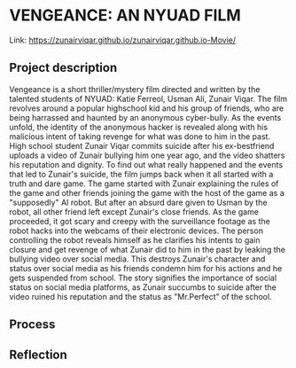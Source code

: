 # VENGEANCE: AN NYUAD FILM
Link: https://zunairviqar.github.io/zunairviqar.github.io-Movie/


## Project description

Vengeance is a short thriller/mystery film directed and written by the talented students of NYUAD: Katie Ferreol, Usman Ali, Zunair Viqar. The film revolves around a popular highschool kid and his group of friends, who are being harrassed and haunted by an anonymous cyber-bully. As the events unfold, the identity of the anonymous hacker is revealed along with his malicious intent of taking revenge for what was done to him in the past.
High school student Zunair Viqar commits suicide after his ex-bestfriend uploads a video of Zunair bullying him one year ago, and the video shatters his reputation and dignity. To find out what really happened and the events that led to Zunair's suicide, the film jumps back when it all started with a truth and dare game. The game started with Zunair explaining the rules of the game and other friends joining the game with the host of the game as a "supposedly" AI robot. But after an absurd dare given to Usman by the robot, all other friend left except Zunair's close friends. As the game proceeded, it got scary and creepy with the surveillance footage as the robot hacks into the webcams of their electronic devices. The person controlling the robot reveals himself as he clarifies his intents to gain closure and get revenge of what Zunair did to him in the past by leaking the bullying video over social media. This destroys Zunair's character and status over social media as his friends condemn him for his actions and he gets suspended from school. The story signifies the importance of social status on social media platforms, as Zunair succumbs to suicide after the video ruined his reputation and the status as "Mr.Perfect" of the school.


## Process



## Reflection



